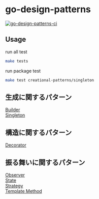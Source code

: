 # go-design-patterns

[![go-design-patterns-ci](https://github.com/Sei-Yukinari/go-design-patterns/actions/workflows/ci.yml/badge.svg)](https://github.com/Sei-Yukinari/go-design-patterns/actions/workflows/ci.yml)

## Usage

run all test

```bash
make tests
```

run package test

```bash
make test creational-patterns/singleton
```

## 生成に関するパターン

[Builder](./creational-patterns/builder)  
[Singleton](./creational-patterns/singleton)  

## 構造に関するパターン

[Decorator](./structural-patterns/decorator)  

## 振る舞いに関するパターン

[Observer](./behavioral-patterns/observer)  
[State](./behavioral-patterns/state)  
[Strategy](./behavioral-patterns/strategy)  
[Template Method](./behavioral-patterns/template-method)  